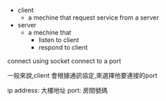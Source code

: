 - client
  - a mechine that request service from a server
- server
  - a mechine that
    - listen to client
    - respond to client

connect using socket
connect to a port

一般來說,client 會根據通訊協定,來選擇他要連接的port

ip address: 大樓地址
port: 房間號碼